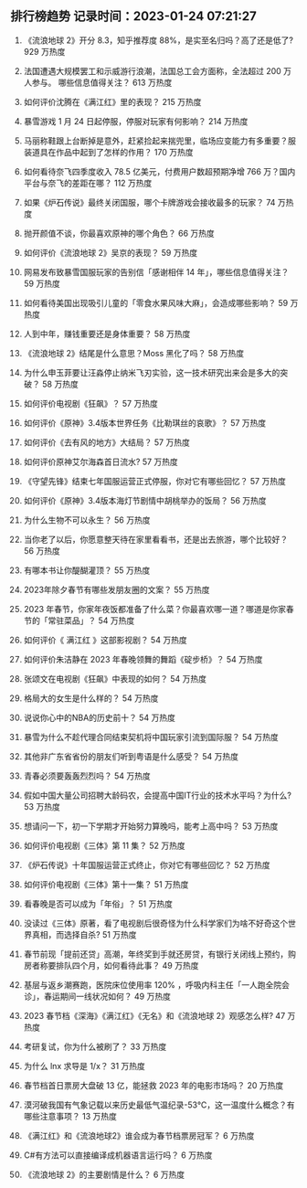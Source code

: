 
## 排行榜趋势 记录时间：2023-01-24 07:21:27
  
  1. 《流浪地球 2》开分 8.3，知乎推荐度 88%，是实至名归吗？高了还是低了? 929 万热度
    
  2. 法国遭遇大规模罢工和示威游行浪潮，法国总工会方面称，全法超过 200 万人参与。 哪些信息值得关注？ 613 万热度
    
  3. 如何评价沈腾在《满江红》里的表现？ 215 万热度
    
  4. 暴雪游戏 1 月 24 日起停服，停服对玩家有何影响？ 214 万热度
    
  5. 马丽称鞋跟上台断掉是意外，赶紧捡起来揣兜里，临场应变能力有多重要？服装道具在作品中起到了怎样的作用？ 170 万热度
    
  6. 如何看待奈飞四季度收入 78.5 亿美元，付费用户数超预期净增 766 万？国内平台与奈飞的差距在哪？ 112 万热度
    
  7. 如果《炉石传说》最终关闭国服，哪个卡牌游戏会接收最多的玩家？ 74 万热度
    
  8. 抛开颜值不谈，你最喜欢原神的哪个角色？ 66 万热度
    
  9. 如何评价《流浪地球 2》吴京的表现？ 59 万热度
    
  10. 网易发布致暴雪国服玩家的告别信「感谢相伴 14 年」，哪些信息值得关注？ 59 万热度
    
  11. 如何看待美国出现吸引儿童的「零食水果风味大麻」，会造成哪些影响？ 59 万热度
    
  12. 人到中年，赚钱重要还是身体重要？ 58 万热度
    
  13. 《流浪地球 2》结尾是什么意思？Moss 黑化了吗？ 58 万热度
    
  14. 为什么申玉菲要让汪淼停止纳米飞刃实验，这一技术研究出来会是多大的突破？ 58 万热度
    
  15. 如何评价电视剧《狂飙》？ 57 万热度
    
  16. 如何评价《原神》3.4版本世界任务《比勒琪丝的哀歌》？ 57 万热度
    
  17. 如何评价《去有风的地方》大结局？ 57 万热度
    
  18. 如何评价原神艾尔海森首日流水? 57 万热度
    
  19. 《守望先锋》结束七年国服运营正式停服，你对它有哪些回忆？ 57 万热度
    
  20. 如何评价《原神》3.4版本海灯节剧情中胡桃举办的饭局？ 56 万热度
    
  21. 为什么生物不可以永生？ 56 万热度
    
  22. 当你老了以后，你愿意整天待在家里看看书，还是出去旅游，哪个比较好？ 56 万热度
    
  23. 有哪本书让你醍醐灌顶？ 55 万热度
    
  24. 2023年除夕春节有哪些发朋友圈的文案？ 55 万热度
    
  25. 2023 年春节，你家年夜饭都准备了什么菜？你最喜欢哪一道？哪道是你家春节的「常驻菜品」？ 54 万热度
    
  26. 如何评价《 满江红 》这部影视剧？ 54 万热度
    
  27. 如何评价朱洁静在 2023 年春晚领舞的舞蹈《碇步桥》？ 54 万热度
    
  28. 张颂文在电视剧《狂飙》中表现的如何？ 54 万热度
    
  29. 格局大的女生是什么样的？ 54 万热度
    
  30. 说说你心中的NBA的历史前十？ 54 万热度
    
  31. 暴雪为什么不趁代理合同结束契机将中国玩家引流到国际服？ 54 万热度
    
  32. 其他非广东省省份的朋友们听到粤语是什么感受？ 54 万热度
    
  33. 青春必须要轰轰烈烈吗？ 54 万热度
    
  34. 假如中国大量公司招聘大龄码农，会提高中国IT行业的技术水平吗？为什么? 53 万热度
    
  35. 想请问一下，初一下学期才开始努力算晚吗，能考上高中吗？ 53 万热度
    
  36. 如何评价电视剧《三体》第 11 集？ 52 万热度
    
  37. 《炉石传说》十年国服运营正式终止，你对它有哪些回忆？ 52 万热度
    
  38. 如何评价电视剧《三体》第十一集？ 51 万热度
    
  39. 看春晚是否可以成为「年俗」？ 51 万热度
    
  40. 没读过《三体》原著，看了电视剧后很奇怪为什么科学家们为啥不好奇这个世界真相，而选择自杀? 51 万热度
    
  41. 春节前现「提前还贷」高潮，年终奖到手就还房贷，有银行关闭线上预约，购房者称要排队四个月，如何看待此事？ 49 万热度
    
  42. 基层与返乡潮赛跑，医院床位使用率 120% ，呼吸内科主任「一人跑全院会诊」，春运期间一线状况如何？ 49 万热度
    
  43. 2023 春节档《深海》《满江红》《无名》和《流浪地球 2》观感怎么样? 47 万热度
    
  44. 考研复试，你为什么被刷了？ 33 万热度
    
  45. 为什么 lnx 求导是 1/x？ 31 万热度
    
  46. 春节档首日票房大盘破 13 亿，能拯救 2023 年的电影市场吗？ 20 万热度
    
  47. 漠河破我国有气象记载以来历史最低气温纪录-53℃，这一温度什么概念？有哪些注意事项？ 13 万热度
    
  48. 《满江红》和《流浪地球2》谁会成为春节档票房冠军？ 6 万热度
    
  49. C#有方法可以直接编译成机器语言运行吗？ 6 万热度
    
  50. 《流浪地球 2》的主要剧情是什么？ 6 万热度
    